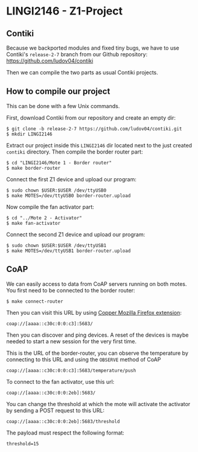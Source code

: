 # LINGI2146 - Z1-Project

## Contiki

Because we backported modules and fixed tiny bugs, we have to use Contiki's
`release-2-7` branch from our Github repository: https://github.com/ludov04/contiki

Then we can compile the two parts as usual Contiki projects.

## How to compile our project

This can be done with a few Unix commands.

First, download Contiki from our repository and create an empty dir:

    $ git clone -b release-2-7 https://github.com/ludov04/contiki.git
    $ mkdir LINGI2146

Extract our project inside this `LINGI2146` dir located next to the just created
`contiki` directory.
Then compile the border router part:

    $ cd "LINGI2146/Mote 1 - Border router"
    $ make border-router

Connect the first Z1 device and upload our program:

    $ sudo chown $USER:$USER /dev/ttyUSB0
    $ make MOTES=/dev/ttyUSB0 border-router.upload

Now compile the fan activator part:

    $ cd "../Mote 2 - Activator"
    $ make fan-activator

Connect the second Z1 device and upload our program:

    $ sudo chown $USER:$USER /dev/ttyUSB1
    $ make MOTES=/dev/ttyUSB1 border-router.upload


## CoAP

We can easily access to data from CoAP servers running on both motes.
You first need to be connected to the border router:

    $ make connect-router

Then you can visit this URL by using [Copper Mozilla Firefox extension](https://addons.mozilla.org/en-US/firefox/addon/copper-270430/):

    coap://[aaaa::c30c:0:0:c3]:5683/

Then you can discover and ping devices. A reset of the devices is maybe needed
to start a new session for the very first time.

This is the URL of the border-router, you can observe the temperature by connecting to this URL and using the `OBSERVE` method of CoAP

    coap://[aaaa::c30c:0:0:c3]:5683/temperature/push

To connect to the fan activator, use this url:
    
    coap://[aaaa::c30c:0:0:2eb]:5683/

You can change the threshold at which the mote will activate the activator by sending a POST request to this URL:

    coap://[aaaa::c30c:0:0:2eb]:5683/threshold

The payload must respect the following format:

    threshold=15


